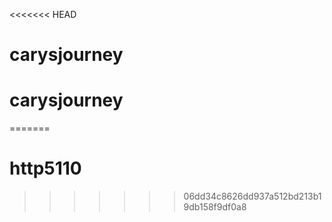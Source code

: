 <<<<<<< HEAD
# carysjourney
# carysjourney
=======
# http5110
>>>>>>> 06dd34c8626dd937a512bd213b19db158f9df0a8

